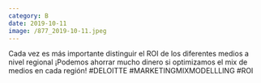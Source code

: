```yaml
--- 
category: B 
date: 2019-10-11 
image: /877_2019-10-11.jpeg 
--- 
```


Cada vez es más importante distinguir el ROI de los diferentes medios a nivel regional ¡Podemos ahorrar mucho dinero si optimizamos el mix de medios en cada región! #DELOITTE #MARKETINGMIXMODELLLING #ROI